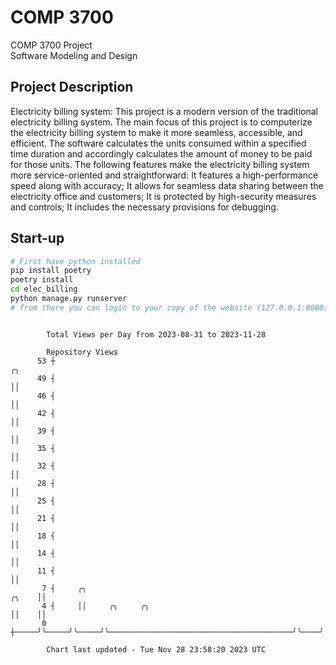 # COMP 3700
COMP 3700 Project  
Software Modeling and Design
## Project Description
Electricity billing system: This project is a modern version of the traditional electricity billing system. The main focus of this project is to computerize the electricity billing system to make it more seamless, accessible, and efficient. The software calculates the units consumed within a specified time duration and accordingly calculates the amount of money to be paid for those units. The following features make the electricity billing system more service-oriented and straightforward: It features a high-performance speed along with accuracy; It allows for seamless data sharing between the electricity office and customers; It is protected by high-security measures and controls; It includes the necessary provisions for debugging.

## Start-up
```bash
# First have python installed
pip install poetry
poetry install
cd elec_billing
python manage.py runserver
# from there you can login to your copy of the website (127.0.0.1:8000), default creds are admin/admin
```

```

        Total Views per Day from 2023-08-31 to 2023-11-28

        Repository Views
      53 ┼                                                                    ╭╮
      49 ┤                                                                    ││
      46 ┤                                                                    ││
      42 ┤                                                                    ││
      39 ┤                                                                    ││
      35 ┤                                                                    ││
      32 ┤                                                                    ││
      28 ┤                                                                    ││
      25 ┤                                                                    ││
      21 ┤                                                                    ││
      18 ┤                                                                    ││
      14 ┤                                                                    ││
      11 ┤                                                                    ││
       7 ┤     ╭╮                                                       ╭╮    ││
       4 ┤     ││     ╭╮     ╭╮                                         ││    ││
       0 ┼─────╯╰─────╯╰─────╯╰─────────────────────────────────────────╯╰────╯╰───────────────────

        Chart last updated - Tue Nov 28 23:58:20 2023 UTC
        
```
